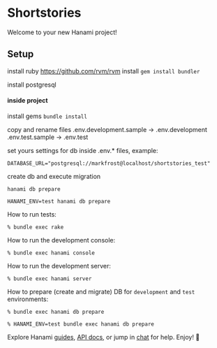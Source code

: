 # Shortstories

Welcome to your new Hanami project!

## Setup

install ruby https://github.com/rvm/rvm
install `gem install bundler`

install postgresql

#### inside project

install gems `bundle install`

copy and rename files
.env.development.sample -> .env.development
.env.test.sample -> .env.test

set yours settings for db inside .env.* files, example:

`DATABASE_URL="postgresql://markfrost@localhost/shortstories_test"`

create db and execute migration 

```
hanami db prepare

HANAMI_ENV=test hanami db prepare
```

How to run tests:

```
% bundle exec rake
```

How to run the development console:

```
% bundle exec hanami console
```

How to run the development server:

```
% bundle exec hanami server
```

How to prepare (create and migrate) DB for `development` and `test` environments:

```
% bundle exec hanami db prepare

% HANAMI_ENV=test bundle exec hanami db prepare
```

Explore Hanami [guides](http://hanamirb.org/guides/), [API docs](http://hanamirb.org/docs/1.0.0/), or jump in [chat](http://chat.hanamirb.org) for help. Enjoy! 🌸
